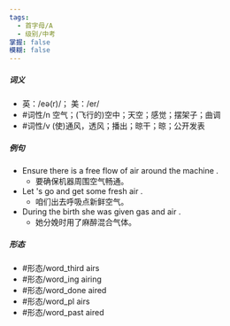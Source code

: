 ```yaml
---
tags:
  - 首字母/A
  - 级别/中考
掌握: false
模糊: false
---
```

##### 词义
- 英：/eə(r)/； 美：/er/
- #词性/n  空气；(飞行的)空中；天空；感觉；摆架子；曲调
- #词性/v  (使)通风，透风；播出；晾干；晾；公开发表
##### 例句
- Ensure there is a free flow of air around the machine .
	- 要确保机器周围空气畅通。
- Let 's go and get some fresh air .
	- 咱们出去呼吸点新鲜空气。
- During the birth she was given gas and air .
	- 她分娩时用了麻醉混合气体。
##### 形态
- #形态/word_third airs
- #形态/word_ing airing
- #形态/word_done aired
- #形态/word_pl airs
- #形态/word_past aired
